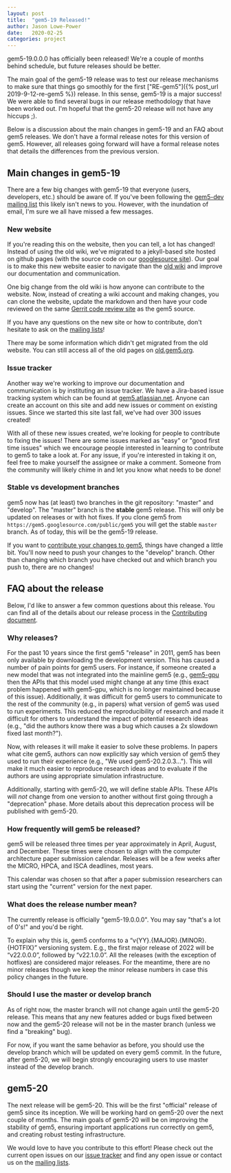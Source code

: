 ```yaml
---
layout: post
title:  "gem5-19 Released!"
author: Jason Lowe-Power
date:   2020-02-25
categories: project
---
```


gem5-19.0.0.0 has officially been released!
We're a couple of months behind schedule, but future releases should be better.

The main goal of the gem5-19 release was to test our release mechanisms to make sure that things go smoothly for the first ["RE-gem5"]({% post_url 2019-9-12-re-gem5 %}) release.
In this sense, gem5-19 is a major success!
We were able to find several bugs in our release methodology that have been worked out.
I'm hopeful that the gem5-20 release will not have any hiccups ;).

Below is a discussion about the main changes in gem5-19 and an FAQ about gem5 releases.
We don't have a formal release notes for this version of gem5.
However, all releases going forward will have a formal release notes that details the differences from the previous version.

## Main changes in gem5-19

There are a few big changes with gem5-19 that everyone (users, developers, etc.) should be aware of.
If you've been following the [gem5-dev mailing list](/ask-a-question) this likely isn't news to you.
However, with the inundation of email, I'm sure we all have missed a few messages.

### New website

If you're reading this on the website, then you can tell, a lot has changed!
Instead of using the old wiki, we've migrated to a jekyll-based site hosted on github pages (with the source code on our [googlesource site](https://gem5.googlesource.com/public/gem5-website)).
Our goal is to make this new website easier to navigate than the [old wiki](http://old.gem5.org/) and improve our documentation and communication.

One big change from the old wiki is how anyone can contribute to the website.
Now, instead of creating a wiki account and making changes, you can clone the website, update the markdown and then have your code reviewed on the same [Gerrit code review site](https://gem5-review.googlesource.com/) as the gem5 source.

If you have any questions on the new site or how to contribute, don't hesitate to ask on the [mailing lists](/ask-a-question)!

There may be some information which didn't get migrated from the old website.
You can still access all of the old pages on [old.gem5.org](http://old.gem5.org/).

### Issue tracker

Another way we're working to improve our documentation and communication is by instituting an issue tracker.
We have a Jira-based issue tracking system which can be found at [gem5.atlassian.net](https://gem5.atlassian.net/).
Anyone can create an account on this site and add new issues or comment on existing issues.
Since we started this site last fall, we've had over 300 issues created!

With all of these new issues created, we're looking for people to contribute to fixing the issues!
There are some issues marked as "easy" or "good first time issues" which we encourage people interested in learning to contribute to gem5 to take a look at.
For any issue, if you're interested in taking it on, feel free to make yourself the assignee or make a comment.
Someone from the community will likely chime in and let you know what needs to be done!

### Stable vs development branches

gem5 now has (at least) two branches in the git repository: "master" and "develop".
The "master" branch is the **stable** gem5 release.
This will only be updated on releases or with hot fixes.
If you clone gem5 from `https://gem5.googlesource.com/public/gem5` you will get the stable `master` branch.
As of today, this will be the gem5-19 release.

If you want to [contribute your changes to gem5](/contributing), things have changed a little bit.
You'll now need to push your changes to the "develop" branch.
Other than changing which branch you have checked out and which branch you push to, there are no changes!

## FAQ about the release

Below, I'd like to answer a few common questions about this release.
You can find all of the details about our release process in the [Contributing document](https://gem5.googlesource.com/public/gem5/+/refs/heads/stable/CONTRIBUTING.md#releases).

### Why releases?

For the past 10 years since the first gem5 "release" in 2011, gem5 has been only available by downloading the development version.
This has caused a number of pain points for gem5 users.
For instance, if someone created a new model that was not integrated into the mainline gem5 (e.g., [gem5-gpu](https://gem5-gpu.cs.wisc.edu/wiki/) then the APIs that this model used might change at any time (this exact problem happened with gem5-gpu, which is no longer maintained because of this issue).
Additionally, it was difficult for gem5 users to communicate to the rest of the community (e.g., in papers) what version of gem5 was used to run experiments.
This reduced the reproducibility of research and made it difficult for others to understand the impact of potential research ideas (e.g., "did the authors know there was a bug which causes a 2x slowdown fixed last month?").

Now, with releases it will make it easier to solve these problems.
In papers what cite gem5, authors can now explicitly say which version of gem5 they used to run their experience (e.g., "We used gem5-20.2.0.3...").
This will make it much easier to reproduce research ideas and to evaluate if the authors are using appropriate simulation infrastructure.

Additionally, starting with gem5-20, we will define stable APIs.
These APIs will *not* change from one version to another without first going through a "deprecation" phase.
More details about this deprecation process will be published with gem5-20.

### How frequently will gem5 be released?

gem5 will be released three times per year approximately in April, August, and December.
These times were chosen to align with the computer architecture paper submission calendar.
Releases will be a few weeks after the MICRO, HPCA, and ISCA deadlines, most years.

This calendar was chosen so that after a paper submission researchers can start using the "current" version for the next paper.

### What does the release number mean?

The currently release is officially "gem5-19.0.0.0".
You may say "that's a lot of 0's!" and you'd be right.

To explain why this is, gem5 conforms to a “v{YY}.{MAJOR}.{MINOR}.{HOTFIX}” versioning system.
E.g., the first major release of 2022 will be “v22.0.0.0”, followed by “v22.1.0.0”.
All the releases (with the exception of hotfixes) are considered major releases.
For the meantime, there are no minor releases though we keep the minor release numbers in case this policy changes in the future.

### Should I use the master or develop branch

As of right now, the master branch will not change again until the gem5-20 release.
This means that any new features added or bugs fixed between now and the gem5-20 release will not be in the master branch (unless we find a "breaking" bug).

For now, if you want the same behavior as before, you should use the develop branch which will be updated on every gem5 commit.
In the future, after gem5-20, we will begin strongly encouraging users to use master instead of the develop branch.

## gem5-20

The next release will be gem5-20.
This will be the first "official" release of gem5 since its inception.
We will be working hard on gem5-20 over the next couple of months.
The main goals of gem5-20 will be on improving the stability of gem5, ensuring important applications run correctly on gem5, and creating robust testing infrastructure.

We would love to have you contribute to this effort!
Please check out the current open issues on our [issue tracker](https://gem5.atlassian.net/) and find any open issue or contact us on the [mailing lists](/ask-a-question).

